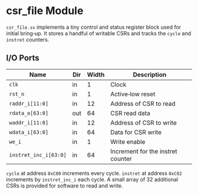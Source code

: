 # csr_file Module

`csr_file.sv` implements a tiny control and status register block used for
initial bring‑up. It stores a handful of writable CSRs and tracks the `cycle`
and `instret` counters.

## I/O Ports

| Name | Dir | Width | Description |
|------|-----|-------|-------------|
| `clk` | in | 1 | Clock |
| `rst_n` | in | 1 | Active‑low reset |
| `raddr_i[11:0]` | in | 12 | Address of CSR to read |
| `rdata_o[63:0]` | out | 64 | CSR read data |
| `waddr_i[11:0]` | in | 12 | Address of CSR to write |
| `wdata_i[63:0]` | in | 64 | Data for CSR write |
| `we_i` | in | 1 | Write enable |
| `instret_inc_i[63:0]` | in | 64 | Increment for the instret counter |

`cycle` at address `0xC00` increments every cycle. `instret` at address `0xC02`
increments by `instret_inc_i` each cycle. A small array of 32 additional CSRs
is provided for software to read and write.
